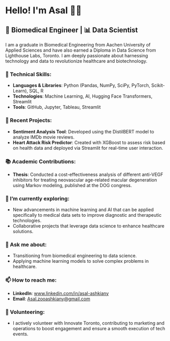 # Hello! I'm Asal 👋🏻

## 🧬 Biomedical Engineer | 📊 Data Scientist 

I am a graduate in Biomedical Engineering from Aachen University of Applied Sciences and have also earned a Diploma in Data Science from Lighthouse Labs, Toronto. I am deeply passionate about harnessing technology and data to revolutionize healthcare and biotechnology.

### 🧰 Technical Skills:

- **Languages & Libraries**: Python (Pandas, NumPy, SciPy, PyTorch, Scikit-Learn), SQL, R
- **Technologies**: Machine Learning, AI, Hugging Face Transformers, Streamlit
- **Tools**: GitHub, Jupyter, Tableau, Streamlit

### 🚀 Recent Projects:

- **Sentiment Analysis Tool**: Developed using the DistilBERT model to analyze IMDb movie reviews.
- **Heart Attack Risk Predictor**: Created with XGBoost to assess risk based on health data and deployed via Streamlit for real-time user interaction.

### 📚 Academic Contributions:

- **Thesis**: Conducted a cost-effectiveness analysis of different anti-VEGF inhibitors for treating neovascular age-related macular degeneration using Markov modeling, published at the DOG congress.

### 🌱 I’m currently exploring:

- New advancements in machine learning and AI that can be applied specifically to medical data sets to improve diagnostic and therapeutic technologies.
- Collaborative projects that leverage data science to enhance healthcare solutions.

### 💬 Ask me about:

- Transitioning from biomedical engineering to data science.
- Applying machine learning models to solve complex problems in healthcare.

### 📫 How to reach me:

- **LinkedIn**: www.linkedin.com/in/asal-ashkiany
- **Email**: Asal.zooashkiany@gmail.com

### 🤝 Volunteering:

- I actively volunteer with Innovate Toronto, contributing to marketing and operations to boost engagement and ensure a smooth execution of tech events.
